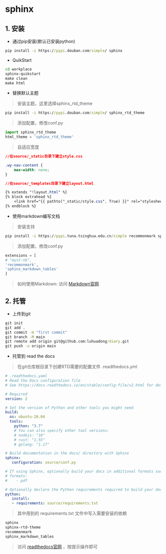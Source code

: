 # sphinx

## 1. 安装

- 通过pip安装(默认已安装python)

```cmd
pip install -i https://pypi.douban.com/simple/ sphinx
```

- QuikStart

```cmd
cd workplace 
sphinx-quikstart  
make clean
make html  
```

- 替换默认主题

>安装主题，这里选择sphinx_rtd_theme

```cmd
pip install -i https://pypi.douban.com/simple/ sphinx_rtd_theme
```

>添加配置，修改conf.py

```python
import sphinx_rtd_theme
html_theme = 'sphinx_rtd_theme'
```

>自适应宽度<br>

```css
//在source/_static目录下建立style.css

.wy-nav-content {
	max-width: none;
}
```

```css
//在source/_templates目录下建立layout.html

{% extends "!layout.html" %}
{% block extrahead %}
    <link href="{{ pathto("_static/style.css", True) }}" rel="stylesheet" type="text/css">
{% endblock %}
```

- 使用markdown编写文档

>安装支持

```cmd
pip install -i https://pypi.tuna.tsinghua.edu.cn/simple recommonmark sphinx_markdown_tables
```

>添加配置，修改conf.py

```python
extensions = [
# "myst-nb",
'recommonmark',
'sphinx_markdown_tables'
]
```

>如何使用Markdown: 访问 [Markdown官网](https://markdown.com.cn/)

## 2. 托管

- 上传到git

```cmd
git init
git add .
git commit -m "first commit"
git branch -M main
git remote add origin git@github.com:luhuadong/diary.git
git push -u origin main
```

- 托管到 read the docs

>在git仓库根目录下创建RTD需要的配置文件 .readthedocs.yml

```yaml
# .readthedocs.yaml
# Read the Docs configuration file
# See https://docs.readthedocs.io/en/stable/config-file/v2.html for details

# Required
version: 2

# Set the version of Python and other tools you might need
build:
  os: ubuntu-20.04
  tools:
    python: "3.7"
    # You can also specify other tool versions:
    # nodejs: "16"
    # rust: "1.55"
    # golang: "1.17"

# Build documentation in the docs/ directory with Sphinx
sphinx:
   configuration: source/conf.py

# If using Sphinx, optionally build your docs in additional formats such as PDF
# formats:
#    - pdf

# Optionally declare the Python requirements required to build your docs
python:
   install:
   - requirements: source/requirements.txt
```

>其中用到的 requirements.txt 文件中写入需要安装的依赖

```txt
sphinx
sphinx-rtd-theme
recommonmark
sphinx_markdown_tables
```

>访问 [readthedocs官网](https://readthedocs.org) ，按提示操作即可
